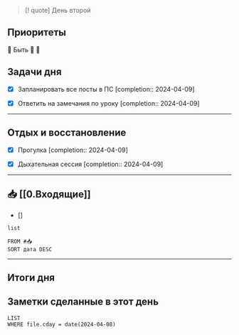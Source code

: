 > [! quote] День второй
> 

## Приоритеты
🔴 Быть
🔴
🔴

## Задачи дня
- [x] Запланировать все посты в ПС  [completion:: 2024-04-09]
- [x] Ответить на замечания по уроку  [completion:: 2024-04-09]


---
## Отдых и восстановление
- [x] Прогулка  [completion:: 2024-04-09]
- [x] Дыхательная сессия  [completion:: 2024-04-09]


---
## 📥 [[0.Входящие]]
- [] 



```dataview
list
	
FROM #📥
SORT дата DESC
```


---
## Итоги дня





## Заметки сделанные в этот день
```dataview
LIST
WHERE file.cday = date(2024-04-08)
```

